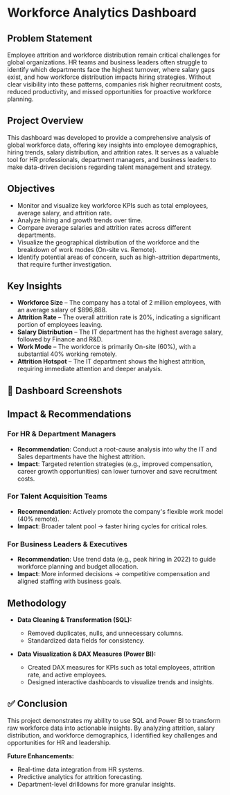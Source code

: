 # Workforce Analytics Dashboard

## Problem Statement  
Employee attrition and workforce distribution remain critical challenges for global organizations. HR teams and business leaders often struggle to identify which departments face the highest turnover, where salary gaps exist, and how workforce distribution impacts hiring strategies. Without clear visibility into these patterns, companies risk higher recruitment costs, reduced productivity, and missed opportunities for proactive workforce planning.  


## Project Overview  
This dashboard was developed to provide a comprehensive analysis of global workforce data, offering key insights into employee demographics, hiring trends, salary distribution, and attrition rates. It serves as a valuable tool for HR professionals, department managers, and business leaders to make data-driven decisions regarding talent management and strategy.  


## Objectives  
- Monitor and visualize key workforce KPIs such as total employees, average salary, and attrition rate.  
- Analyze hiring and growth trends over time.  
- Compare average salaries and attrition rates across different departments.  
- Visualize the geographical distribution of the workforce and the breakdown of work modes (On-site vs. Remote).  
- Identify potential areas of concern, such as high-attrition departments, that require further investigation.  


## Key Insights  
- **Workforce Size** – The company has a total of 2 million employees, with an average salary of $896,888.  
- **Attrition Rate** – The overall attrition rate is 20%, indicating a significant portion of employees leaving.  
- **Salary Distribution** – The IT department has the highest average salary, followed by Finance and R&D.  
- **Work Mode** – The workforce is primarily On-site (60%), with a substantial 40% working remotely.  
- **Attrition Hotspot** – The IT department shows the highest attrition, requiring immediate attention and deeper analysis.  


## 📸 Dashboard Screenshots  



## Impact & Recommendations  

### For HR & Department Managers  
- **Recommendation**: Conduct a root-cause analysis into why the IT and Sales departments have the highest attrition.  
- **Impact**: Targeted retention strategies (e.g., improved compensation, career growth opportunities) can lower turnover and save recruitment costs.  

### For Talent Acquisition Teams  
- **Recommendation**: Actively promote the company's flexible work model (40% remote).  
- **Impact**: Broader talent pool → faster hiring cycles for critical roles.  

### For Business Leaders & Executives  
- **Recommendation**: Use trend data (e.g., peak hiring in 2022) to guide workforce planning and budget allocation.  
- **Impact**: More informed decisions → competitive compensation and aligned staffing with business goals.  


## Methodology  

- **Data Cleaning & Transformation (SQL):**  
  - Removed duplicates, nulls, and unnecessary columns.  
  - Standardized data fields for consistency.  

- **Data Visualization & DAX Measures (Power BI):**  
  - Created DAX measures for KPIs such as total employees, attrition rate, and active employees.  
  - Designed interactive dashboards to visualize trends and insights.  


## ✅ Conclusion  
This project demonstrates my ability to use SQL and Power BI to transform raw workforce data into actionable insights. By analyzing attrition, salary distribution, and workforce demographics, I identified key challenges and opportunities for HR and leadership.  

**Future Enhancements:**  
- Real-time data integration from HR systems.  
- Predictive analytics for attrition forecasting.  
- Department-level drilldowns for more granular insights.  

